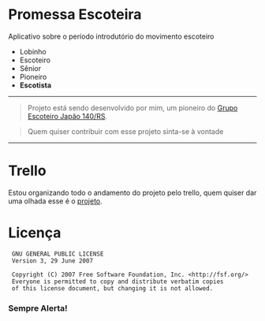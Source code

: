 # Promessa Escoteira
Aplicativo sobre o período introdutório do movimento escoteiro

* Lobinho
* Escoteiro
* Sênior
* Pioneiro
* **Escotista**

-------
>Projeto está sendo desenvolvido por mim, um pioneiro do [Grupo Escoteiro Japão 140/RS](https://fb.me/gejpao).

>Quem quiser contribuir com esse projeto sinta-se à vontade

-------

# Trello
Estou organizando todo o andamento do projeto pelo trello, quem quiser dar uma olhada esse é o [projeto](https://trello.com/b/qXhI87JZ/app-promessa).

# Licença
```
 GNU GENERAL PUBLIC LICENSE
 Version 3, 29 June 2007

 Copyright (C) 2007 Free Software Foundation, Inc. <http://fsf.org/>
 Everyone is permitted to copy and distribute verbatim copies
 of this license document, but changing it is not allowed.
 ```

### Sempre Alerta!
